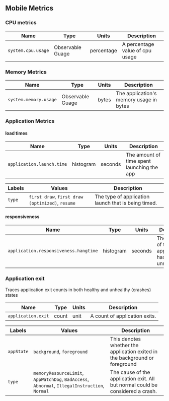 ## Mobile Metrics

### CPU metrics
| Name               | Type             | Units      | Description                     |
|--------------------|------------------|------------|---------------------------------|
| `system.cpu.usage` | Observable Guage | percentage | A percentage value of cpu usage |

### Memory Metrics
| Name                   | Type             | Units | Description                             |
|------------------------|------------------|-------|-----------------------------------------|
| `system.memory.usage`  | Observable Guage | bytes | The application's memory usage in bytes |


### Application Metrics
#### load times
| Name                                 | Type      | Units   | Description                                                           |
|--------------------------------------|-----------|---------|-----------------------------------------------------------------------|
| `application.launch.time`            | histogram | seconds | The amount of time spent launching the app                            |

| Labels | Values                                          | Description                                         |
|--------|-------------------------------------------------|-----------------------------------------------------|
| `type` | `first draw`, `first draw (optimized)`, `resume`| The type of application launch that is being timed. |

#### responsiveness
| Name                                   | Type      | Units   | Description                                                 |
|----------------------------------------|-----------|---------|-------------------------------------------------------------|
|  `application.responsiveness.hangtime` | histogram | seconds | The amount of time the applications has spent unresponsive. | 
 
### Application exit
Traces application exit counts in both healthy and unhealthy (crashes) states

| Name               | Type  | Units | Description                   |
|--------------------|-------|-------|-------------------------------|
| `application.exit` | count |  unit | A count of application exits. |


| Labels     |  Values                                                                                        |  Description                                                                   | 
|------------|------------------------------------------------------------------------------------------------|--------------------------------------------------------------------------------| 
| `appState` | `background`, `foreground`                                                                     | This denotes whether the application exited in the background or foreground    |
| `type`     | `memoryResourceLimit`, `AppWatchDog`, `BadAccess`, `Abnormal`,  `IllegalInstruction`, `Normal` | The cause of the application exit. All but normal could be considered a crash. |



